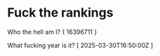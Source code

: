 # Fuck the rankings

Who the hell am I?
{ 16396711 }

What fucking year is it?
[ 2025-03-30T16:50:00Z ]

